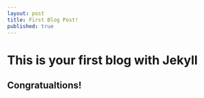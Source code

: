 ```yaml
---
layout: post
title: First Blog Post!
published: true
---
```

# This is your first blog with Jekyll

## Congratualtions!